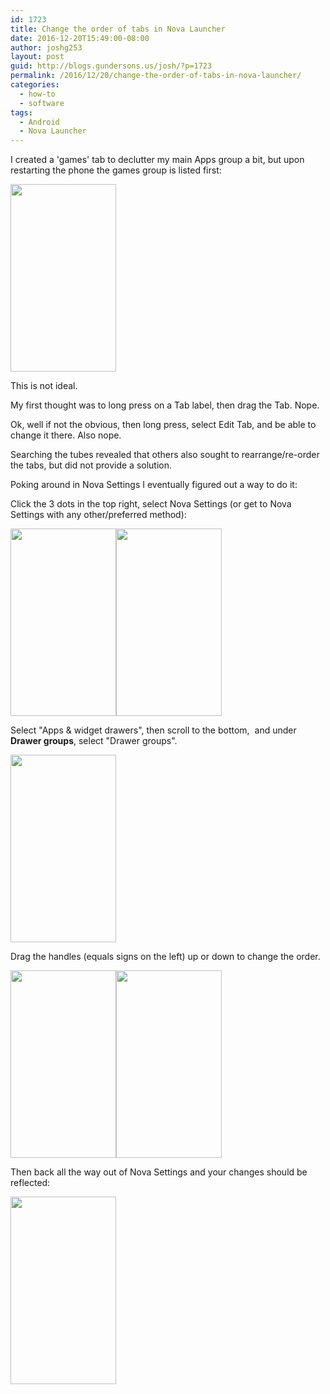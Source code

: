 ```yaml
---
id: 1723
title: Change the order of tabs in Nova Launcher
date: 2016-12-20T15:49:00-08:00
author: joshg253
layout: post
guid: http://blogs.gundersons.us/josh/?p=1723
permalink: /2016/12/20/change-the-order-of-tabs-in-nova-launcher/
categories:
  - how-to
  - software
tags:
  - Android
  - Nova Launcher
---
```

I created a 'games' tab to declutter my main Apps group a bit, but upon restarting the phone the games group is listed first:

<a href="http://blogs.gundersons.us/josh/wp-content/uploads/sites/2/2016/12/Screenshot_20161220-151143.jpg"><img class="size-medium wp-image-1724 alignnone" src="http://blogs.gundersons.us/josh/wp-content/uploads/sites/2/2016/12/Screenshot_20161220-151143-169x300.jpg" alt="" width="169" height="300" /></a>

This is not ideal.

My first thought was to long press on a Tab label, then drag the Tab. Nope.

Ok, well if not the obvious, then long press, select Edit Tab, and be able to change it there. Also nope.

Searching the tubes revealed that others also sought to rearrange/re-order the tabs, but did not provide a solution.

Poking around in Nova Settings I eventually figured out a way to do it:

Click the 3 dots in the top right, select Nova Settings (or get to Nova Settings with any other/preferred method):

<a href="http://blogs.gundersons.us/josh/wp-content/uploads/sites/2/2016/12/Screenshot_20161220-151153.jpg"><img class="size-medium wp-image-1725 alignnone" src="http://blogs.gundersons.us/josh/wp-content/uploads/sites/2/2016/12/Screenshot_20161220-151153-169x300.jpg" alt="" width="169" height="300" /></a><a href="http://blogs.gundersons.us/josh/wp-content/uploads/sites/2/2016/12/Screenshot_20161220-151202.jpg"><img class="size-medium wp-image-1726 alignnone" src="http://blogs.gundersons.us/josh/wp-content/uploads/sites/2/2016/12/Screenshot_20161220-151202-169x300.jpg" alt="" width="169" height="300" /></a>

Select "Apps &amp; widget drawers", then scroll to the bottom,  and under <strong>Drawer groups</strong>, select "Drawer groups".

<a href="http://blogs.gundersons.us/josh/wp-content/uploads/sites/2/2016/12/Screenshot_20161220-151210.jpg"><img class="size-medium wp-image-1727 alignnone" src="http://blogs.gundersons.us/josh/wp-content/uploads/sites/2/2016/12/Screenshot_20161220-151210-169x300.jpg" alt="" width="169" height="300" /></a>

Drag the handles (equals signs on the left) up or down to change the order.

<a href="http://blogs.gundersons.us/josh/wp-content/uploads/sites/2/2016/12/Screenshot_20161220-151627.jpg"><img class="size-medium wp-image-1728 alignnone" src="http://blogs.gundersons.us/josh/wp-content/uploads/sites/2/2016/12/Screenshot_20161220-151627-169x300.jpg" alt="" width="169" height="300" /></a><a href="http://blogs.gundersons.us/josh/wp-content/uploads/sites/2/2016/12/Screenshot_20161220-151631.jpg"><img class="size-medium wp-image-1729 alignnone" src="http://blogs.gundersons.us/josh/wp-content/uploads/sites/2/2016/12/Screenshot_20161220-151631-169x300.jpg" alt="" width="169" height="300" /></a>

Then back all the way out of Nova Settings and your changes should be reflected:

<a href="http://blogs.gundersons.us/josh/wp-content/uploads/sites/2/2016/12/Screenshot_20161220-151824.jpg"><img class="size-medium wp-image-1730 alignnone" src="http://blogs.gundersons.us/josh/wp-content/uploads/sites/2/2016/12/Screenshot_20161220-151824-169x300.jpg" alt="" width="169" height="300" /></a>

<span style="border-radius: 2px; text-indent: 20px; width: auto; padding: 0px 4px 0px 0px; text-align: center; font: bold 11px/20px 'Helvetica Neue',Helvetica,sans-serif; color: #ffffff; background: #bd081c  no-repeat scroll 3px 50% / 14px 14px; position: absolute; opacity: 1; z-index: 8675309; display: none; cursor: pointer;">Save</span>
